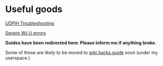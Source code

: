 # Useful goods

[UDPIH Troubleshooting](/docs/guides/UDPIHTroubleshooting/docs/home.md)

[Severe Wii U errors](/docs/guides/wiiuerrorinfo/docs/home.md)

**Guides have been redirected here. Please inform me if anything broke.**


Some of these are likely to be moved to [wiki.hacks.guide](https://wiki.hacks.guide/wiki/User:DardelHMB) soon (under my userspace.)

